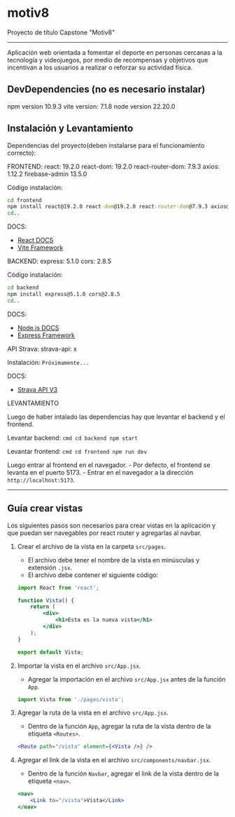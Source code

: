 # motiv8
Proyecto de título Capstone "Motiv8"

---

Aplicación web orientada a fomentar el deporte en personas cercanas a la tecnología y videojuegos, por medio de recompensas y objetivos que incentivan a los usuarios a realizar o reforzar su actividad física. 

## DevDependencies (no es necesario instalar)

npm version 10.9.3
vite version: 7.1.8
node version 22.20.0

## Instalación y Levantamiento

Dependencias del proyecto(deben instalarse para el funcionamiento correcto):

FRONTEND:
    react: 19.2.0
    react-dom: 19.2.0
    react-router-dom: 7.9.3
    axios: 1.12.2
    firebase-admin 13.5.0

Código instalación:

```cmd
cd frontend
npm install react@19.2.0 react-dom@19.2.0 react-router-dom@7.9.3 axios@1.12.2 firebase-admin@13.5.0
cd..
```

DOCS:
 - [React DOCS](https://es.react.dev/learn)
 - [Vite Framework](https://vite.dev/guide/)


BACKEND:
    express: 5.1.0
    cors: 2.8.5

Código instalación:

```cmd
cd backend
npm install express@5.1.0 cors@2.8.5
cd..
```

DOCS:
 - [Node.js DOCS](https://nodejs.org/es/)
 - [Express Framework](https://expressjs.com/es/)


API Strava:
    strava-api: x

Instalación:
    ```
    Próximamente...
    ```

DOCS:
 - [Strava API V3](https://developers.strava.com/docs/reference/)


LEVANTAMIENTO

Luego de haber intalado las dependencias hay que levantar el backend y el frontend.

Levantar backend:
    ```cmd
    cd backend
    npm start
    ```

Levantar frontend:
    ```cmd
    cd frontend
    npm run dev
    ```

Luego entrar al frontend en el navegador.
    - Por defecto, el frontend se levanta en el puerto 5173.
    - Entrar en el navegador a la dirección `http://localhost:5173`.

 ---


## Guía crear vistas

Los siguientes pasos son necesarios para crear vistas en la aplicación y que puedan ser navegables por react router y agregarlas al navbar.

1. Crear el archivo de la vista en la carpeta `src/pages`.
    - El archivo debe tener el nombre de la vista en minúsculas y extensión `.jsx`.
    - El archivo debe contener el siguiente código:
    ```jsx
    import React from 'react';

    function Vista() {
        return (
            <div>
                <h1>Esta es la nueva vista</h1>
            </div>
        );
    }

    export default Vista;
    ```

2. Importar la vista en el archivo `src/App.jsx`.
    - Agregar la importación en el archivo `src/App.jsx` antes de la función `App`.
    ```jsx
    import Vista from './pages/vista';
    ```

3. Agregar la ruta de la vista en el archivo `src/App.jsx`.
    - Dentro de la función `App`, agregar la ruta de la vista dentro de la etiqueta `<Routes>`.
    ```jsx
    <Route path="/vista" element={<Vista />} />
    ```

4. Agregar el link de la vista en el archivo `src/components/navbar.jsx`.
    - Dentro de la función `Navbar`, agregar el link de la vista dentro de la etiqueta `<nav>`.
    ```jsx
    <nav>
        <Link to="/vista">Vista</Link>
    </nav>
    ``` 
